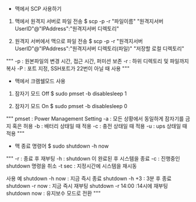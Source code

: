 - 맥에서 SCP 사용하기
1. 맥에서 원격지 서버로 파일 전송
$ scp -p -r "파일이름" "원격지서버UserID"@"IPAddress":"원격지서버 디렉토리"

2. 원격지 서버에서 맥으로 파일 전송
$ scp -p -r "원격지서버UserID"@"IPAddress":"원격지서버 디렉토리(파일)" "저장할 로컬 디렉토리"

"""
-p : 원본파일의 변경 시간, 접근 시간, 퍼미션 보존
-r : 하위 디렉토리 및 파일까지 복사
-P : <Port>포트 지정, SSH포트가 22번이 아닐 때 사용
"""

- 맥에서 크램쉘모드 사용
1. 잠자기 모드 Off
$ sudo pmset -b disablesleep 1

2. 잠자기 모드 On
$ sudo pmset -b disablesleep 0

"""
pmset : Power Management Setting
-a : 모든 상황에서 동일하게 잠자기를 금지 혹은 허용
-b : 배터리 상태일 때 적용
-c : 충전 상태일 때 적용
-u : ups 상태일 때 적용
"""

- 맥 종료 명령어
$ sudo shutdown -h now

"""
-r : 종료 후 재부팅
-h : shutdown 이 완료된 후 시스템을 종료
-c : 진행중인 shutdown 명령을 취소
-t sec : 지정시간에 시스템을 재시동

사용 예
shutdown -h now : 지금 즉시 종료
shutdown -h +3 : 3분 후 종료
shutdown -r now : 지금 즉시 재부팅
shutdown -r 14:00 :14시에 재부팅
shutdown now : 유지보수 모드로 전환
"""